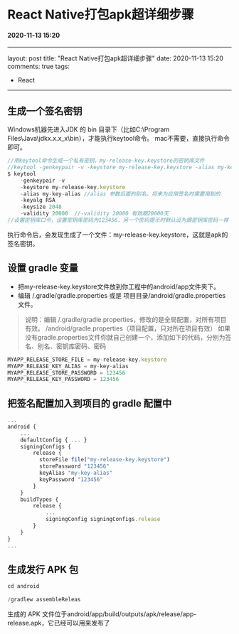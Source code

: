 # React Native打包apk超详细步骤
#### 2020-11-13 15:20
---
layout: post
title: "React Native打包apk超详细步骤"
date: 2020-11-13 15:20
comments: true
tags:
- React
---


## 生成一个签名密钥
 Windows机器先进入JDK 的 bin 目录下（比如C:\Program Files\Java\jdkx.x.x_x\bin），才能执行keytool命令。
 mac不需要，直接执行命令即可。
```javascript
//用keytool命令生成一个私有密钥，my-release-key.keystore的密钥库文件 
//keytool -genkeypair -v -keystore my-release-key.keystore -alias my-key-alias -keyalg RSA -keysize 2048 -validity 20000
$ keytool 
    -genkeypair -v 
    -keystore my-release-key.keystore 
    -alias my-key-alias //alias 参数后面的别名，将来为应用签名时需要用到的
    -keyalg RSA 
    -keysize 2048 
    -validity 20000  //-validity 20000 有效期20000天  
//设置密钥库口令，设置密钥库密码为123456，另一个密码提示时默认设为跟密钥库密码一样（可自己选择）
```

执行命令后，会发现生成了一个文件：my-release-key.keystore，这就是apk的签名密钥。

## 设置 gradle 变量
- 把my-release-key.keystore文件放到你工程中的android/app文件夹下。
- 编辑 /.gradle/gradle.properties 或是 项目目录/android/gradle.properties文件。

>说明：编辑 /.gradle/gradle.properties，修改的是全局配置，对所有项目有效。
/android/gradle.properties（项目配置，只对所在项目有效）
如果没有gradle.properties文件你就自己创建一个，添加如下的代码，分别为签名、别名、密钥库密码、密码

```javascript
MYAPP_RELEASE_STORE_FILE = my-release-key.keystore 
MYAPP_RELEASE_KEY_ALIAS = my-key-alias 
MYAPP_RELEASE_STORE_PASSWORD = 123456 
MYAPP_RELEASE_KEY_PASSWORD = 123456
```

## 把签名配置加入到项目的 gradle 配置中
```javascript
...
android {
    ...
    defaultConfig { ... }
    signingConfigs {
        release {
          storeFile file("my-release-key.keystore")
          storePassword "123456"
          keyAlias "my-key-alias"
          keyPassword "123456"
        }
    }
    buildTypes {
        release {
            ...
            signingConfig signingConfigs.release
        }
    }
}
...
```

## 生成发行 APK 包
```javascript
cd android 
 
/gradlew assembleReleas
```
生成的 APK 文件位于android/app/build/outputs/apk/release/app-release.apk，它已经可以用来发布了
